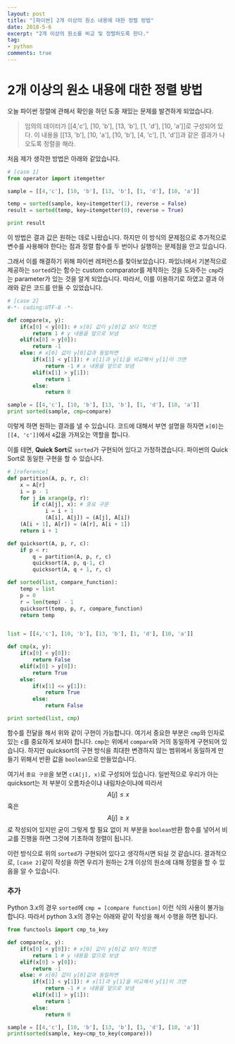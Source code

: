 ```yaml
---
layout: post
title: "[파이썬] 2개 이상의 원소 내용에 대한 정렬 방법"
date: 2018-5-6
excerpt: "2개 이상의 원소를 비교 및 정렬하도록 한다."
tag:
- python
comments: true
---
```

# 2개 이상의 원소 내용에 대한 정렬 방법

오늘 파이썬 정렬에 관해서 확인을 하던 도중
재밌는 문제를 발견하게 되었습니다.

>임의의 데이터가 [[4,'c'], [10, 'b'], [13, 'b'], [1, 'd'], [10, 'a']]로 구성되어 있다. 이 내용을 [[13, 'b'], [10, 'a'], [10, 'b'], [4, 'c'], [1, 'd']]과 같은 결과가 나오도록 정렬을 해라.

처음 제가 생각한 방법은 아래와 같았습니다.
```python
# [case 1]
from operator import itemgetter

sample = [[4,'c'], [10, 'b'], [13, 'b'], [1, 'd'], [10, 'a']]

temp = sorted(sample, key=itemgetter(1), reverse = False)
result = sorted(temp, key=itemgetter(0), reverse = True)

print result
```
이 방법은 결과 값은 원하는 데로 나왔습니다. 하지만 이 방식의 문제점으로 추가적으로 변수를 사용해야 한다는 점과  정렬 함수를 두 번이나 실행하는 문제점을 안고 있습니다.

그래서 이를 해결하기 위해 파이썬 레퍼런스를 찾아보았습니다. 파있너에서 기본적으로 제공하는 `sorted`라는 함수는 custom comparator를 제작하는 것을 도와주는 `cmp`라는 parameter가 있는 것을 알게 되었습니다. 따라서, 이를 이용하기로 하였고 결과 아래와 같은 코드를 만들 수 있었습니다.
```python
# [case 2]
#-*- coding:UTF-8 -*-

def compare(x, y):
	if(x[0] < y[0]): # x[0] 값이 y[0]값 보다 작으면
		return 1 # y 내용을 앞으로 보냄
	elif(x[0] > y[0]):
		return -1
	else: # x[0] 값이 y[0]값과 동일하면
		if(x[1] < y[1]): # x[1]과 y[1]을 비교해서 y[1]이 크면
			return -1 # x 내용을 앞으로 보냄
		elif(x[1] > y[1]):
			return 1
		else:
			return 0

sample = [[4,'c'], [10, 'b'], [13, 'b'], [1, 'd'], [10, 'a']]
print sorted(sample, cmp=compare)
```
이렇게 하면 원하는 결과를 낼 수 있습니다. 코드에 대해서 부연 설명을 하자면
`x[0]`는 `[[4, 'c']]`에서 `4`값을 가져오는 역할을 합니다.

이를 테면, **Quick Sort**로 `sorted`가 구현되어 있다고 가정하겠습니다.
파이썬의 Quick Sort로 동일한 구현을 할 수 있습니다.
```python
# [reference]
def partition(A, p, r, c):
    x = A[r]
    i = p - 1
    for j in xrange(p, r):
        if c(A[j], x): # 중요 구문
            i = i + 1
            (A[i], A[j]) = (A[j], A[i])
    (A[i + 1], A[r]) = (A[r], A[i + 1])
    return i + 1

def quicksort(A, p, r, c):
    if p < r:
        q = partition(A, p, r, c)
        quicksort(A, p, q-1, c)
        quicksort(A, q + 1, r, c)

def sorted(list, compare_function):
    temp = list
    p = 0
    r = len(temp) - 1
    quicksort(temp, p, r, compare_function)
    return temp


list = [[4,'c'], [10, 'b'], [13, 'b'], [1, 'd'], [10, 'a']]

def cmp(x, y):
    if(x[0] < y[0]):
        return False
    elif(x[0] > y[0]):
        return True
    else:
        if(x[1] <= y[1]):
            return True
        else:
            return False

print sorted(list, cmp)
```
함수를 전달을 해서 위와 같이 구현이 가능합니다. 여기서 중요한 부분은 `cmp`와 인자로 있는 `c`를 중요하게 보셔야 합니다. `cmp`는 위에서 `compare`와 거의 동일하게 구현되어 있습니다. 하지만 quicksort의 구현 방식을 최대한 변경하지 않는 범위에서 동일하게 만들기 위해서 반환 값을 `boolean`으로 만들었습니다. 

여기서 `중요 구문`을 보면 `c(A[j], x)`로 구성되어 있습니다. 일반적으로 우리가 아는 quicksort는 저 부분이 오름차순이냐 내림차순이냐에 따라서 $$ A[j] \le x $$ 혹은 $$A[j] \ge x$$로 작성되어 있지만 굳이 그렇게 할 필요 없이 저 부분을 `boolean`반환 함수를 넣어서 비교를 진행을 하면 그것에 기초하여 정렬이 됩니다.

이런 방식으로 위의 `sorted`가 구현되어 있다고 생각하시면 되실 것 같습니다. 결과적으로, `[case 2]`같이 작성을 하면 우리가 원하는 2개 이상의 원소에 대해 정렬을 할 수 있음을 알 수 있습니다.

### 추가
Python 3.x의 경우 `sorted`에 `cmp = [compare function]` 이런 식의 사용이 불가능 합니다. 따라서 python 3.x의 경우는 아래와 같이 작성을 해서 수행을 하면 됩니다.
```python
from functools import cmp_to_key

def compare(x, y):
	if(x[0] < y[0]): # x[0] 값이 y[0]값 보다 작으면
		return 1 # y 내용을 앞으로 보냄
	elif(x[0] > y[0]):
		return -1
	else: # x[0] 값이 y[0]값과 동일하면
		if(x[1] < y[1]): # x[1]과 y[1]을 비교해서 y[1]이 크면
			return -1 # x 내용을 앞으로 보냄
		elif(x[1] > y[1]):
			return 1
		else:
			return 0

sample = [[4,'c'], [10, 'b'], [13, 'b'], [1, 'd'], [10, 'a']]
print(sorted(sample, key=cmp_to_key(compare)))
```